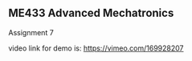 ME433 Advanced Mechatronics
---------------------------------
Assignment 7

video link for demo is: https://vimeo.com/169928207
